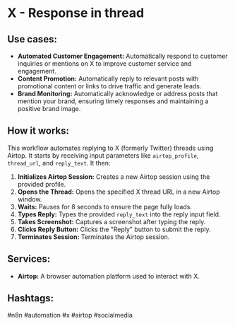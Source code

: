 # X - Response in thread

## Use cases:

- **Automated Customer Engagement:** Automatically respond to customer inquiries or mentions on X to improve customer service and engagement.
- **Content Promotion:** Automatically reply to relevant posts with promotional content or links to drive traffic and generate leads.
- **Brand Monitoring:** Automatically acknowledge or address posts that mention your brand, ensuring timely responses and maintaining a positive brand image.

## How it works:

This workflow automates replying to X (formerly Twitter) threads using Airtop. It starts by receiving input parameters like `airtop_profile`, `thread_url`, and `reply_text`. It then:

1.  **Initializes Airtop Session:** Creates a new Airtop session using the provided profile.
2.  **Opens the Thread:** Opens the specified X thread URL in a new Airtop window.
3.  **Waits:** Pauses for 8 seconds to ensure the page fully loads.
4.  **Types Reply:** Types the provided `reply_text` into the reply input field.
5.  **Takes Screenshot:** Captures a screenshot after typing the reply.
6.  **Clicks Reply Button:** Clicks the "Reply" button to submit the reply.
7.  **Terminates Session:** Terminates the Airtop session.

## Services:

-   **Airtop:** A browser automation platform used to interact with X.

## Hashtags:

#n8n #automation #x #airtop #socialmedia
